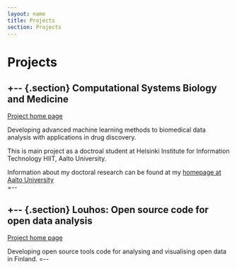 ```yaml
---
layout: name
title: Projects
section: Projects
---
```


Projects
========

+--  {.section}
Computational Systems Biology and Medicine
------------------------------------------

[Project home page](http://research.ics.aalto.fi/mi/bio.shtml)

Developing advanced machine learning methods to biomedical data analysis with applications in drug discovery.

This is main project as a doctroal student at Helsinki Institute for Information Technology HIIT, Aalto University. 

Information about my doctoral research can be found at my [homepage at Aalto University](http://users.ics.aalto.fi/japarkki/)  
=--

+--  {.section}
Louhos: Open source code for open data analysis
-----------------------------------------------

[Project home page](http://louhos.github.io/en/index.html)

Developing open source tools code for analysing and visualising open data in Finland.
=--